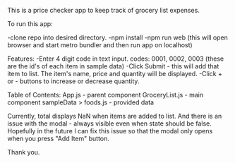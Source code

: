 This is a price checker app to keep track of grocery list expenses.

To run this app:

-clone repo into desired directory.
-npm install
-npm run web (this will open browser and start metro bundler and then run app on localhost)

Features:
-Enter 4 digit code in text input.
    codes: 0001, 0002, 0003 (these are the id's of each item in sample data)
-Click Submit - this will add that item to list.
    The item's name, price and quantity will be displayed.
-Click + or - buttons to increase or decrease quantity.

Table of Contents:
App.js - parent component
GroceryList.js - main component
sampleData > foods.js - provided data

Currently, total displays NaN when items are added to list.
And there is an issue with the modal - always visible even when state should be false.
Hopefully in the future I can fix this issue so that the modal only opens when you press "Add Item" button.

Thank you.